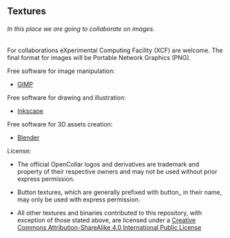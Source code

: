 ## Textures

###### In this place we are going to collaborate on images.

For collaborations eXperimental Computing Facility (XCF) are welcome.
The final format for images will be Portable Network Graphics (PNG).

Free software for image manipulation:
* [GIMP](http://www.gimp.org/)

Free software for drawing and illustration:
* [Inkscape](https://inkscape.org/)

Free software for 3D assets creation:
* [Blender](https://blender.org/)

License:
* The official OpenCollar logos and derivatives are trademark and property of their respective owners and may not be used without prior express permission.

* Button textures, which are generally prefixed with button_ in their name, may only be used with express permission.

* All other textures and binaries contributed to this repository, with exception of those stated above, are licensed under a [Creative Commons Attribution-ShareAlike 4.0 International Public License](https://creativecommons.org/licenses/by-sa/4.0/)
